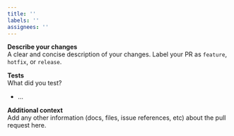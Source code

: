 ```yaml
---
title: ''
labels: ''
assignees: ''
---
```


**Describe your changes**  
A clear and concise description of your changes. Label your PR as `feature`,
`hotfix`, or `release`.

**Tests**  
What did you test?

- ...

**Additional context**  
Add any other information (docs, files, issue references, etc) about the pull
request here.
